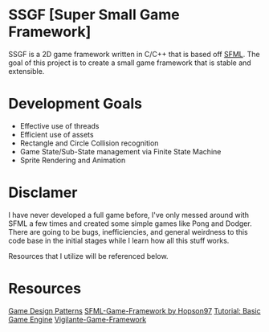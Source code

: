 # SSGF [Super Small Game Framework]
SSGF is a 2D game framework written in C/C++ that is based off [SFML](https://www.sfml-dev.org/). The goal of this project is to create a small game framework that is stable and extensible.

# Development Goals
* Effective use of threads
* Efficient use of assets
* Rectangle and Circle Collision recognition 
* Game State/Sub-State management via Finite State Machine
* Sprite Rendering and Animation

# Disclamer
I have never developed a full game before, I've only messed around with SFML a few times and created some simple games like Pong and Dodger. There are going to be bugs, inefficiencies, and general weirdness to this code base in the initial stages while I learn how all this stuff works.

Resources that I utilize will be referenced below.

# Resources
[Game Design Patterns](http://gameprogrammingpatterns.com/contents.html)
[SFML-Game-Framework by Hopson97](https://github.com/Hopson97/SFML-Game-Framework)
[Tutorial: Basic Game Engine](https://github.com/SFML/SFML/wiki/Tutorial%3A-Basic-Game-Engine)
[Vigilante-Game-Framework](https://github.com/gamepopper/Vigilante-Game-Framework)

